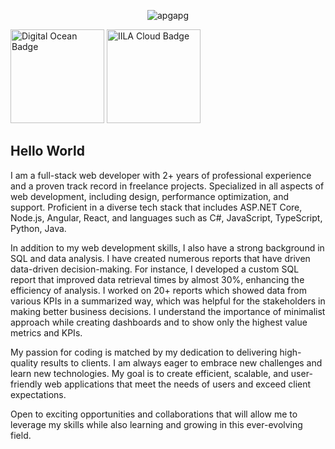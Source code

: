  <p align="center"> <img src="https://komarev.com/ghpvc/?username=rituraj00&label=Profile%20views&color=0e75b6&style=flat" alt="apgapg" /> </p>
 
<img width="150px" src="https://github.com/rituraj00/rituraj00/assets/77140528/901ad902-9f3f-417a-8c98-5f02b277efdf" alt="Digital Ocean Badge" />

<img width="150px" src="https://github.com/rituraj00/rituraj00/assets/77140528/068a9cca-85ba-462f-870b-6b73b28b7762" alt="IILA Cloud Badge" />

## <greeting> Hello World </greeting>

I am a full-stack web developer with 2+ years of professional experience and a proven track record in freelance projects. Specialized in all aspects of web development, including design, performance optimization, and support. Proficient in a diverse tech stack that includes ASP.NET Core, Node.js, Angular, React, and languages such as C#, JavaScript, TypeScript, Python, Java.

In addition to my web development skills, I also have a strong background in SQL and data analysis. I have created numerous reports that have driven data-driven decision-making. For instance, I developed a custom SQL report that improved data retrieval times by almost 30%, enhancing the efficiency of analysis. I worked on 20+ reports which showed data from various KPIs in a summarized way, which was helpful for the stakeholders in making better business decisions. I understand the importance of minimalist approach while creating dashboards and to show only the highest value metrics and KPIs.

My passion for coding is matched by my dedication to delivering high-quality results to clients. I am always eager to embrace new challenges and learn new technologies. My goal is to create efficient, scalable, and user-friendly web applications that meet the needs of users and exceed client expectations.

Open to exciting opportunities and collaborations that will allow me to leverage my skills while also learning and growing in this ever-evolving field.





 


